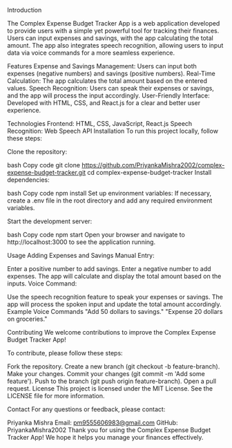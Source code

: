 Introduction

The Complex Expense Budget Tracker App is a web application developed to provide users with a simple yet powerful tool for tracking their finances. 
Users can input expenses and savings, with the app calculating the total amount. The app also integrates speech recognition, allowing users to input data via voice commands for a more seamless experience.

Features
Expense and Savings Management: Users can input both expenses (negative numbers) and savings (positive numbers).
Real-Time Calculation: The app calculates the total amount based on the entered values.
Speech Recognition: Users can speak their expenses or savings, and the app will process the input accordingly.
User-Friendly Interface: Developed with HTML, CSS, and React.js for a clear and better user experience.


Technologies
Frontend: HTML, CSS, JavaScript, React.js
Speech Recognition: Web Speech API
Installation
To run this project locally, follow these steps:

Clone the repository:

bash
Copy code
git clone https://github.com/PriyankaMishra2002/complex-expense-budget-tracker.git
cd complex-expense-budget-tracker
Install dependencies:

bash
Copy code
npm install
Set up environment variables:
If necessary, create a .env file in the root directory and add any required environment variables.

Start the development server:

bash
Copy code
npm start
Open your browser and navigate to http://localhost:3000 to see the application running.

Usage
Adding Expenses and Savings
Manual Entry:

Enter a positive number to add savings.
Enter a negative number to add expenses.
The app will calculate and display the total amount based on the inputs.
Voice Command:

Use the speech recognition feature to speak your expenses or savings.
The app will process the spoken input and update the total amount accordingly.
Example Voice Commands
"Add 50 dollars to savings."
"Expense 20 dollars on groceries."


Contributing
We welcome contributions to improve the Complex Expense Budget Tracker App!

To contribute, please follow these steps:

Fork the repository.
Create a new branch (git checkout -b feature-branch).
Make your changes.
Commit your changes (git commit -m 'Add some feature').
Push to the branch (git push origin feature-branch).
Open a pull request.
License
This project is licensed under the MIT License. 
See the LICENSE file for more information.

Contact
For any questions or feedback, please contact:

Priyanka Mishra
Email: pm9555606983@gmail.com
GitHub: PriyankaMishra2002
Thank you for using the Complex Expense Budget Tracker App!
We hope it helps you manage your finances effectively.


